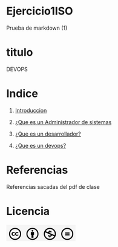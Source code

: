 # Ejercicio1ISO
Prueba de markdown (1)

# titulo

DEVOPS

# Indice 
 
1. [Introduccion](introduccion.md)
     
2. [¿Que es un Administrador de sistemas](Sysadmin.md)  

3. [¿Que es un desarrollador?](desarrollador.md) 

4. [¿Que es un devops?](devops.md)

# Referencias
Referencias sacadas del pdf de clase
# Licencia

![licencias](imagenes/marca.png)